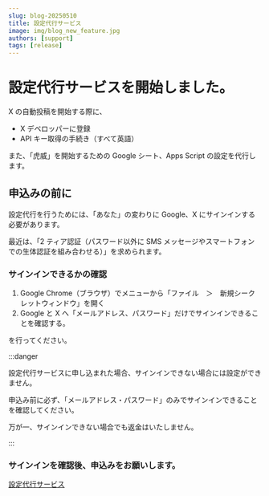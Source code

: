 ```yaml
---
slug: blog-20250510
title: 設定代行サービス
image: img/blog_new_feature.jpg
authors: [support]
tags: [release]
---
```


# 設定代行サービスを開始しました。

X の自動投稿を開始する際に、

- X デベロッパーに登録
- API キー取得の手続き（すべて英語）

また、「虎威」を開始するための Google シート、Apps Script の設定を代行します。

## 申込みの前に

設定代行を行うためには、「あなた」の変わりに Google、X にサインインする必要があります。

最近は、「2 ティア認証（パスワード以外に SMS メッセージやスマートフォンでの生体認証を組み合わせる）」を求められます。

### サインインできるかの確認

1. Google Chrome（ブラウザ）でメニューから「ファイル　＞　新規シークレットウィンドウ」を開く
2. Google と X へ「メールアドレス、パスワード」だけでサインインできることを確認する。

を行ってください。

:::danger

設定代行サービスに申し込まれた場合、サインインできない場合には設定ができません。

申込み前に必ず、「メールアドレス・パスワード」のみでサインインできることを確認してください。

万が一、サインインできない場合でも返金はいたしません。

:::

### サインインを確認後、申込みをお願いします。

[設定代行サービス](https://sns-loong.imakita3gyo.com/ja/product/torai-setting-service/)
